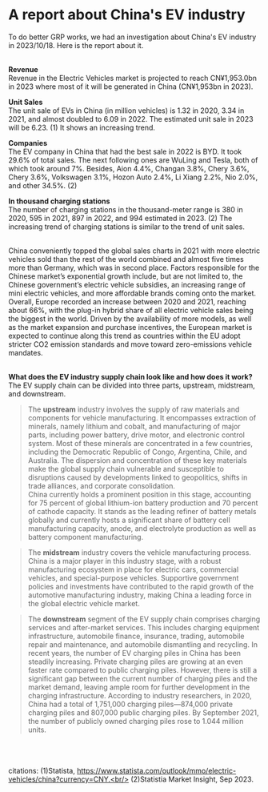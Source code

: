 # A report about China's EV industry

To do better GRP works, we had an investigation about China's EV industry in 2023/10/18. Here is the report about it.<br/><br/>


**Revenue**<br/>
Revenue in the Electric Vehicles market is projected to reach CN¥1,953.0bn in 2023 where most of it will be generated in China (CN¥1,953bn in 2023).

**Unit Sales**<br/>
The unit sale of EVs in China (in million vehicles) is 1.32 in 2020, 3.34 in 2021, and almost doubled to 6.09 in 2022. The estimated unit sale in 2023 will be 6.23. (1) It shows an increasing trend.

**Companies**<br/>
The EV company in China that had the best sale in 2022 is BYD. It took 29.6% of total sales. The next following ones are WuLing and Tesla, both of which took around 7%. Besides, Aion 4.4%, Changan 3.8%, Chery 3.6%, Chery 3.6%, Volkswagen 3.1%, Hozon Auto 2.4%, Li Xiang 2.2%, Nio 2.0%, and other 34.5%. (2)

**In thousand charging stations**<br/>
The number of charging stations in the thousand-meter range is 380 in 2020, 595 in 2021, 897 in 2022, and 994 estimated in 2023. (2)
The increasing trend of charging stations is similar to the trend of unit sales.

<br/>China conveniently topped the global sales charts in 2021 with more electric vehicles sold than the rest of the world combined and almost five times more than Germany, which was in second place. Factors responsible for the Chinese market’s exponential growth include, but are not limited to, the Chinese government’s electric vehicle subsidies, an increasing range of mini electric vehicles, and more affordable brands coming onto the market. Overall, Europe recorded an increase between 2020 and 2021, reaching about 66%, with the plug-in hybrid share of all electric vehicle sales being the biggest in the world. Driven by the availability of more models, as well as the market expansion and purchase incentives, the European market is expected to continue along this trend as countries within the EU adopt stricter CO2 emission standards and move toward zero-emissions vehicle mandates. <br/><br/>

**What does the EV industry supply chain look like and how does it work?** <br/>
The EV supply chain can be divided into three parts, upstream, midstream, and downstream.<br/>

> The **upstream** industry involves the supply of raw materials and components for vehicle manufacturing. It encompasses extraction of minerals, namely lithium and cobalt, and manufacturing of major parts, including power battery, drive motor, and electronic control system. Most of these minerals are concentrated in a few countries, including the Democratic Republic of Congo, Argentina, Chile, and Australia. The dispersion and concentration of these key materials make the global supply chain vulnerable and susceptible to disruptions caused by developments linked to geopolitics, shifts in trade alliances, and corporate consolidation.  
China currently holds a prominent position in this stage, accounting for 75 percent of global lithium-ion battery production and 70 percent of cathode capacity. It stands as the leading refiner of battery metals globally and currently hosts a significant share of battery cell manufacturing capacity, anode, and electrolyte production as well as battery component manufacturing.<br/>

> The **midstream** industry covers the vehicle manufacturing process. China is a major player in this industry stage, with a robust manufacturing ecosystem in place for electric cars, commercial vehicles, and special-purpose vehicles. Supportive government policies and investments have contributed to the rapid growth of the automotive manufacturing industry, making China a leading force in the global electric vehicle market.

> The **downstream** segment of the EV supply chain comprises charging services and after-market services. This includes charging equipment infrastructure, automobile finance, insurance, trading, automobile repair and maintenance, and automobile dismantling and recycling. In recent years, the number of EV charging piles in China has been steadily increasing. Private charging piles are growing at an even faster rate compared to public charging piles. However, there is still a significant gap between the current number of charging piles and the market demand, leaving ample room for further development in the charging infrastructure. According to industry researchers, in 2020, China had a total of 1,751,000 charging piles—874,000 private charging piles and 807,000 public charging piles. By September 2021, the number of publicly owned charging piles rose to 1.044 million units.




<br/><br/><br/>
citations:
(1)Statista, https://www.statista.com/outlook/mmo/electric-vehicles/china?currency=CNY.<br/>
(2)Statistia Market Insight, Sep 2023.
